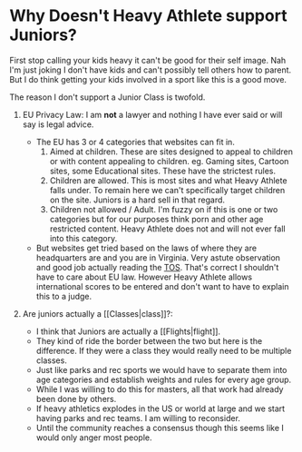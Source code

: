 # Why Doesn't Heavy Athlete support Juniors?

First stop calling your kids heavy it can't be good for their self image. Nah I'm just joking I don't have kids and can't possibly tell others how to parent. But I do think getting your kids involved in a sport like this is a good move.

The reason I don't support a Junior Class is twofold.

1. EU Privacy Law: I am **not** a lawyer and nothing I have ever said or will say is legal advice.
	- The EU has 3 or 4 categories that websites can fit in.
		1. Aimed at children. These are sites designed to appeal to children or with content appealing to children. eg. Gaming sites, Cartoon sites, some Educational sites. These have the strictest rules.
		2. Children are allowed. This is most sites and what Heavy Athlete falls under. To remain here we can't specifically target children on the site. Juniors is a hard sell in that regard.
		3. Children not allowed / Adult. I'm fuzzy on if this is one or two categories but for our purposes think porn and other age restricted content. Heavy Athlete does not and will not ever fall into this category.
	- But websites get tried based on the laws of where they are headquarters are and you are in Virginia. Very astute observation and good job actually reading the [TOS](https://heavyathlete.com/tos/). That's correct I shouldn't have to care about EU law. However Heavy Athlete allows international scores to be entered and don't want to have to explain this to a judge.

2. Are juniors actually a [[Classes|class]]?:
	- I think that Juniors are actually a [[Flights|flight]].
	- They kind of ride the border between the two but here is the difference. If they were a class they would really need to be multiple classes.
	- Just like parks and rec sports we would have to separate them into age categories and establish weights and rules for every age group.
	- While I was willing to do this for masters, all that work had already been done by others.
	- If heavy athletics explodes in the US or world at large and we start having parks and rec teams. I am willing to reconsider.
	- Until the community reaches a consensus though this seems like I would only anger most people.
